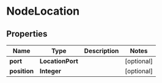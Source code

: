 

# NodeLocation


## Properties

| Name | Type | Description | Notes |
|------------ | ------------- | ------------- | -------------|
|**port** | **LocationPort** |  |  [optional] |
|**position** | **Integer** |  |  [optional] |



